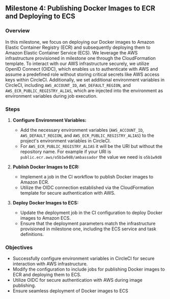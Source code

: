 ## Milestone 4: Publishing Docker Images to ECR and Deploying to ECS

### Overview
In this milestone, we focus on deploying our Docker images to Amazon Elastic Container Registry (ECR) and subsequently deploying them to Amazon Elastic Container Service (ECS). We leverage the AWS infrastructure provisioned in milestone one through the CloudFormation template. To interact with our AWS infrastructure securely, we utilize OpenID Connect (OIDC), which enables us to authenticate with AWS and assume a predefined role without storing critical secrets like AWS access keys within CircleCI. Additionally, we set additional environment variables in CircleCI, including `AWS_ACCOUNT_ID`, `AWS_DEFAULT_REGION`, and `AWS_ECR_PUBLIC_REGISTRY_ALIAS`, which are injected into the environment as environment variables during job execution.

### Steps
1. **Configure Environment Variables:**
   - Add the necessary environment variables (`AWS_ACCOUNT_ID`, `AWS_DEFAULT_REGION`, and `AWS_ECR_PUBLIC_REGISTRY_ALIAS`) to the project's environment variables in CircleCI.
   - For `AWS_ECR_PUBLIC_REGISTRY_ALIAS` it will be the URI but without the repository name. For example if your URI is `public.ecr.aws/o5b1w9d8/ambassador` the value we need is `o5b1w9d8`

2. **Publish Docker Images to ECR:**
   - Implement a job in the CI workflow to publish Docker images to Amazon ECR.
   - Utilize the OIDC connection established via the CloudFormation template for secure authentication with AWS.

3. **Deploy Docker Images to ECS:**
   - Update the deployment job in the CI configuration to deploy Docker images to Amazon ECS.
   - Ensure that the deployment parameters match the infrastructure provisioned in milestone one, including the ECS service and task definitions.

### Objectives
- Successfully configure environment variables in CircleCI for secure interaction with AWS infrastructure.
- Modify the configuration to include jobs for publishing Docker images to ECR and deploying them to ECS.
- Utilize OIDC for secure authentication with AWS during image publishing.
- Ensure seamless deployment of Docker images to ECS
